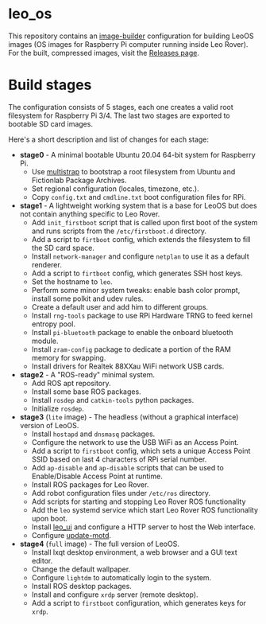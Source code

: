 # leo_os
This repository contains an [image-builder] configuration for building LeoOS images (OS images for Raspberry Pi computer running inside Leo Rover). \
For the built, compressed images, visit the [Releases page](https://github.com/LeoRover/leo_os/releases).

# Build stages
The configuration consists of 5 stages, each one creates a valid root filesystem for Raspberry Pi 3/4. The last two stages are exported to bootable SD card images.

Here's a short description and list of changes for each stage:

* **stage0** - A minimal bootable Ubuntu 20.04 64-bit system for Raspberry Pi.
    * Use [multistrap] to bootstrap a root filesystem from Ubuntu and Fictionlab Package Archives.
    * Set regional configuration (locales, timezone, etc.).
    * Copy `config.txt` and `cmdline.txt` boot configuration files for RPi.
* **stage1** - A lightweight working system that is a base for LeoOS but does not contain anything specific to Leo Rover.
    * Add `init_firstboot` script that is called upon first boot of the system and runs scripts from the `/etc/firstboot.d` directory.
    * Add a script to `firtboot` config, which extends the filesystem to fill the SD card space.
    * Install `network-manager` and configure `netplan` to use it as a default renderer.
    * Add a script to `firtboot` config, which generates SSH host keys.
    * Set the hostname to `leo`.
    * Perform some minor system tweaks: enable bash color prompt, install some polkit and udev rules.
    * Create a default user and add him to different groups.
    * Install `rng-tools` package to use RPi Hardware TRNG to feed kernel entropy pool.
    * Install `pi-bluetooth` package to enable the onboard bluetooth module.
    * Install `zram-config` package to dedicate a portion of the RAM memory for swapping.
    * Install drivers for Realtek 88XXau WiFi network USB cards.
* **stage2** - A "ROS-ready" minimal system.
    * Add ROS apt repository.
    * Install some base ROS packages.
    * Install `rosdep` and `catkin-tools` python packages.
    * Initialize `rosdep`.
* **stage3** (`lite` image) - The headless (without a graphical interface) version of LeoOS.
    * Install `hostapd` and `dnsmasq` packages.
    * Configure the network to use the USB WiFi as an Access Point.
    * Add a script to `firstboot` config, which sets a unique Access Point SSID based on last 4 characters of RPi serial number.
    * Add `ap-disable` and `ap-disable` scripts that can be used to Enable/Disable Access Point at runtime.
    * Install ROS packages for Leo Rover.
    * Add robot configuration files under `/etc/ros` directory.
    * Add scripts for starting and stopping Leo Rover ROS functionality
    * Add the `leo` systemd service which start Leo Rover ROS functionality upon boot.
    * Install [leo_ui] and configure a HTTP server to host the Web interface.
    * Configure [update-motd].
* **stage4** (`full` image) - The full version of LeoOS.
    * Install lxqt desktop environment, a web browser and a GUI text editor.
    * Change the default wallpaper.
    * Configure `lightdm` to automatically login to the system.
    * Install ROS desktop packages.
    * Install and configure `xrdp` server (remote desktop).
    * Add a script to `firstboot` configuration, which generates keys for `xrdp`. 

[image-builder]: https://github.com/fictionlab/image-builder
[multistrap]: https://wiki.debian.org/Multistrap
[leo_ui]: https://github.com/LeoRover/leo_ui
[update-motd]: http://manpages.ubuntu.com/manpages/xenial/man5/update-motd.5.html